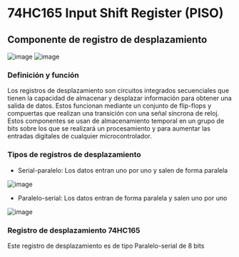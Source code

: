 # 74HC165 Input Shift Register (PISO)
## Componente de registro de desplazamiento

![image](https://user-images.githubusercontent.com/65438145/190032889-b1f6ec5d-6258-45e0-b733-44f278f6d087.png)
![image](https://user-images.githubusercontent.com/65438145/190033149-8e9e0418-f9fd-4633-a2ec-519b9e5b69f3.png)

### Definición y función
Los registros de desplazamiento son circuitos integrados secuenciales que tienen la capacidad de almacenar y desplazar información para obtener una salida de datos. Estos funcionan mediante un conjunto de flip-flops y compuertas que realizan una transición con una señal síncrona de reloj. Estos componentes se usan de almacenamiento temporal en un grupo de bits sobre los que se realizará un procesamiento y para aumentar las entradas digitales de cualquier microcontrolador.

### Tipos de registros de desplazamiento
- Serial-paralelo: Los datos entran uno por uno y salen de forma paralela

![image](https://user-images.githubusercontent.com/65438145/191808896-2686de2a-9465-493f-808b-d88502abf474.png)

- Paralelo-serial: Los datos entran de forma paralela y salen uno por uno

![image](https://user-images.githubusercontent.com/65438145/191808741-0e35710b-80f9-48d2-9048-c9e1a85384cd.png)

### Registro de desplazamiento **74HC165**
Este registro de desplazamiento es de tipo Paralelo-serial de 8 bits
